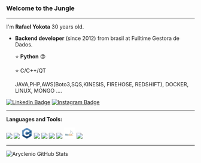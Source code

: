 ### Welcome to the Jungle 
---- 
I'm **Rafael Yokota** 30 years old.
 - **Backend developer** (since 2012) from brasil at Fulltime Gestora de Dados.
     
     &#11088;   **Python**  &#x1F60D;
     
     &#11088;  C/C++/QT
     
     JAVA,PHP,AWS(Boto3,SQS,KINESIS, FIREHOSE, REDSHIFT), DOCKER, LINUX, MONGO ....
      
      
[![Linkedin Badge](https://img.shields.io/badge/-LinkedIn-blue?style=flat-square&logo=Linkedin&logoColor=white&link=https://www.linkedin.com/in/rafael-yokota-24709782/)](https://www.linkedin.com/in/rafael-yokota-24709782/)
[![Instagram Badge](https://img.shields.io/badge/-Instagram-BF008C?style=flat-square&logo=Instagram&logoColor=white&link=https://www.instagram.com/rafaelyokota)](https://www.instagram.com/rafaelyokota/) 
     

----
**Languages and Tools:**  


<code><img height="30"
src="https://img.icons8.com/color/72/python.png"></code>
<code><img height="30"
src="https://img.icons8.com/color/2x/c-programming.png"></code>
<code><img height="30"
src="https://raw.githubusercontent.com/github/explore/80688e429a7d4ef2fca1e82350fe8e3517d3494d/topics/cpp/cpp.png"></code>
<code><img height="30"
src="https://img.icons8.com/ios-filled/2x/qt.png"></code>
<code><img height="30"
src="https://img.icons8.com/dusk/2x/java-coffee-cup-logo.png"></code>
<code><img height="30"
src="https://img.icons8.com/color/2x/git.png"></code>
<code><img height="30"
src="https://img.icons8.com/dusk/2x/docker.png"></code>
<code><img height="30"
src="https://raw.githubusercontent.com/github/explore/80688e429a7d4ef2fca1e82350fe8e3517d3494d/topics/mysql/mysql.png"></code>
<code><img height="30"
src="https://img.icons8.com/color/2x/amazon-web-services.png"></code>





---
![Aryclenio GitHub Stats](https://github-readme-stats.vercel.app/api?username=rafaelyokota&show_icons=true)

